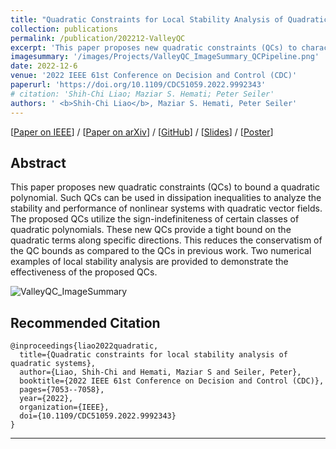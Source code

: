 ```yaml
---
title: "Quadratic Constraints for Local Stability Analysis of Quadratic Systems"
collection: publications
permalink: /publication/202212-ValleyQC
excerpt: 'This paper proposes new quadratic constraints (QCs) to characterize a quadratic polynomial. Such QCs can be used in dissipation inequalities to analyze the stability and performance of nonlinear systems with quadratic vector fields.'
imagesummary: '/images/Projects/ValleyQC_ImageSummary_QCPipeline.png'
date: 2022-12-6
venue: '2022 IEEE 61st Conference on Decision and Control (CDC)'
paperurl: 'https://doi.org/10.1109/CDC51059.2022.9992343'
# citation: 'Shih-Chi Liao; Maziar S. Hemati; Peter Seiler'
authors: ' <b>Shih-Chi Liao</b>, Maziar S. Hemati, Peter Seiler'
---
```


\[[Paper on IEEE](https://doi.org/10.1109/CDC51059.2022.9992343)\] / 
\[[Paper on arXiv](https://arxiv.org/abs/2209.03565)\] / 
\[[GitHub](https://github.com/SCLiao47/ValleyQC_ROA)\] /
\[[Slides](/files/ValleyQC_2022CDC_Slides.pdf)\] /
\[[Poster](/files/ValleyQC_2023MW_Poster.pdf)\]


## Abstract
This paper proposes new quadratic constraints (QCs) to bound a quadratic polynomial. Such QCs can be used in dissipation inequalities to analyze the stability and performance of nonlinear systems with quadratic vector fields. The proposed QCs utilize the sign-indefiniteness of certain classes of quadratic polynomials. These new QCs provide a tight bound on the quadratic terms along specific directions. This reduces the conservatism of the QC bounds as compared to the QCs in previous work. Two numerical examples of local stability analysis are provided to demonstrate the effectiveness of the proposed QCs.

![ValleyQC_ImageSummary](/images/Projects/ValleyQC_ImageSummary.png)

## Recommended Citation

```
@inproceedings{liao2022quadratic,
  title={Quadratic constraints for local stability analysis of quadratic systems},
  author={Liao, Shih-Chi and Hemati, Maziar S and Seiler, Peter},
  booktitle={2022 IEEE 61st Conference on Decision and Control (CDC)},
  pages={7053--7058},
  year={2022},
  organization={IEEE},
  doi={10.1109/CDC51059.2022.9992343}
}
```

----